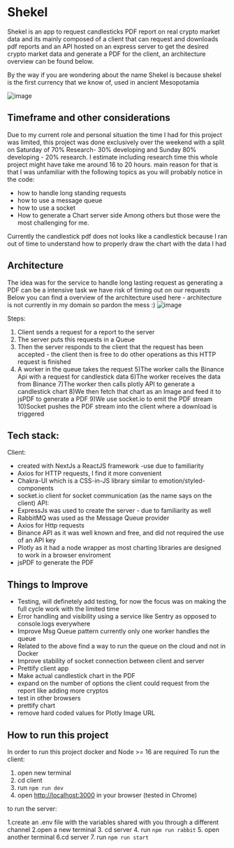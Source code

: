# Shekel
 
Shekel is an app to request candlesticks PDF report on real crypto market data and its mainly composed of a client that can request and downloads pdf reports and an API hosted on an express server to get the desired crypto market data and generate a PDF for the client, an architecture  overview can be found below.

By the way if you are wondering about the name Shekel is because shekel is the first currency that we know of, used in ancient Mesopotamia

![image](https://user-images.githubusercontent.com/61870567/223076963-a82b784d-2603-45de-8a94-da1e0e4ef6f5.png)


## Timeframe and other considerations
Due to my current role and personal situation the time I had for this project was limited, this project was done exclusively over the weekend
with a split on Saturday of 70% Research- 30% developing and Sunday 80% developing - 20% research. I estimate including research time this whole project might have take me around 16 to 20 hours. 
main reason for that is that I was unfamiliar with the following topics as you will probably notice in the code:
- how to handle long standing requests
- how to use a message queue
- how to use a socket
- How to generate a Chart server side
Among others but those were the most challenging for me.

Currently the candlestick pdf does not looks like a candlestick because I ran out of time to understand how to properly draw the chart with the data I had



## Architecture 
The idea was for the service to handle long lasting request as generating a PDF can be a intensive task we have risk of timing out on our requests 
Below you can find a overview of the architecture used here - architecture is not currently in my domain so pardon the mess :) 
![image](https://user-images.githubusercontent.com/61870567/223066624-7d3e5689-8c22-47a3-b40d-d72bfe92bf41.png)

Steps:
1) Client sends a request for a report to the server
2) The server puts this requests in a Queue 
3) Then the server responds to the client that the request has been accepted - the client then is free to do other operations as this HTTP request is finished
4) A worker in the queue takes the request
5)The worker calls the Binance Api with a request for candlestick data
6)The worker receives the data from Binance
7)The worker then calls plotly API to generate a candlestick chart
8)We then fetch that chart as an Image and feed it to jsPDF to generate a PDF
9)We use socket.io to emit the PDF stream
10)Socket pushes the PDF stream into the client where a download is triggered

## Tech stack:
Client:
* created with NextJs a ReactJS framework -use due to familiarity 
* Axios for HTTP requests, I find it more convenient
* Chakra-UI which is a CSS-in-JS library  similar to emotion/styled-components 
* socket.io client for socket communication (as the name says on the client)
API:
* ExpressJs was used to create the server - due to familiarity as well
* RabbitMQ was used as the Message Queue provider 
* Axios for Http requests
* Binance API as it was well known and free, and did not required the use of an API key 
* Plotly as it had a node wrapper as most charting libraries are designed to work in a browser enviroment
* jsPDF to generate the PDF 


## Things to Improve 
* Testing, will definetely add testing, for now the focus was on making the full cycle work with the limited time
* Error handling and visibility using a service like Sentry as opposed to console.logs everywhere
* Improve Msg Queue pattern currently only one worker handles the queue 
* Related to the above find a way to run the queue on the cloud and not in Docker
* Improve stability of socket connection between client and server
* Prettify client app 
* Make actual candlestick chart in the PDF
* expand on the number of options the client could request from the report like adding more cryptos
* test in other browsers
* prettify chart
* remove hard coded values for Plotly Image URL 


## How to run this project 

In order to run this project docker and Node >= 16 are required
To run the client:
1. open new terminal
2. cd client
3. run `npm run dev`
4. open [http://localhost:3000](http://localhost:3000) in your browser (tested in Chrome) 

to run the server:

1.create an .env file with the variables shared with you through a different channel 
2.open a new terminal 
3. cd server
4. run `npm run rabbit` 
5. open another terminal
6.cd server
7. run `npm run start`




